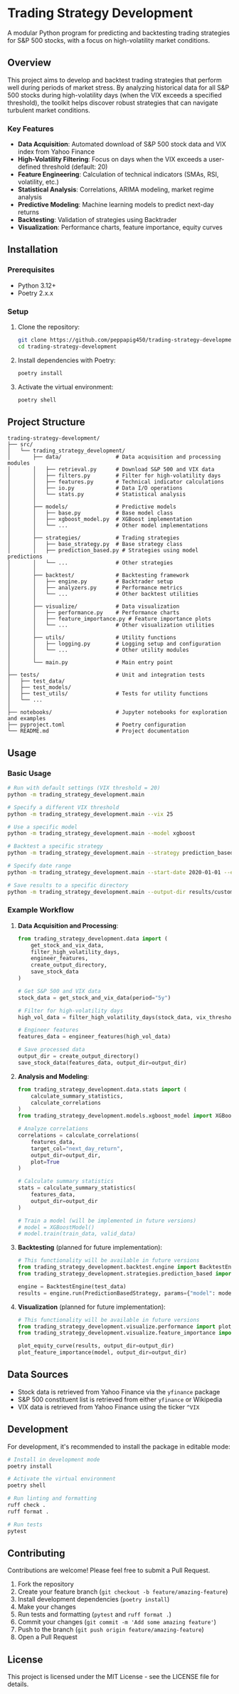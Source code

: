 # Trading Strategy Development

A modular Python program for predicting and backtesting trading strategies for S&P 500 stocks, with a focus on high-volatility market conditions.

## Overview

This project aims to develop and backtest trading strategies that perform well during periods of market stress. By analyzing historical data for all S&P 500 stocks during high-volatility days (when the VIX exceeds a specified threshold), the toolkit helps discover robust strategies that can navigate turbulent market conditions.

### Key Features

- **Data Acquisition**: Automated download of S&P 500 stock data and VIX index from Yahoo Finance
- **High-Volatility Filtering**: Focus on days when the VIX exceeds a user-defined threshold (default: 20)
- **Feature Engineering**: Calculation of technical indicators (SMAs, RSI, volatility, etc.)
- **Statistical Analysis**: Correlations, ARIMA modeling, market regime analysis
- **Predictive Modeling**: Machine learning models to predict next-day returns
- **Backtesting**: Validation of strategies using Backtrader
- **Visualization**: Performance charts, feature importance, equity curves

## Installation

### Prerequisites

- Python 3.12+
- Poetry 2.x.x

### Setup

1. Clone the repository:

   ```bash
   git clone https://github.com/peppapig450/trading-strategy-development.git
   cd trading-strategy-development
   ```

2. Install dependencies with Poetry:

   ```bash
   poetry install
   ```

3. Activate the virtual environment:

   ```bash
   poetry shell
   ```

## Project Structure

```
trading-strategy-development/
├── src/
│   └── trading_strategy_development/
│       ├── data/                 # Data acquisition and processing modules
│       │   ├── retrieval.py      # Download S&P 500 and VIX data
│       │   ├── filters.py        # Filter for high-volatility days
│       │   ├── features.py       # Technical indicator calculations
│       │   ├── io.py             # Data I/O operations
│       │   └── stats.py          # Statistical analysis
│       │
│       ├── models/               # Predictive models
│       │   ├── base.py           # Base model class
│       │   ├── xgboost_model.py  # XGBoost implementation
│       │   └── ...               # Other model implementations
│       │
│       ├── strategies/           # Trading strategies
│       │   ├── base_strategy.py  # Base strategy class
│       │   ├── prediction_based.py # Strategies using model predictions
│       │   └── ...               # Other strategies
│       │
│       ├── backtest/             # Backtesting framework
│       │   ├── engine.py         # Backtrader setup
│       │   ├── analyzers.py      # Performance metrics
│       │   └── ...               # Other backtest utilities
│       │
│       ├── visualize/            # Data visualization
│       │   ├── performance.py    # Performance charts
│       │   ├── feature_importance.py # Feature importance plots
│       │   └── ...               # Other visualization utilities
│       │
│       ├── utils/                # Utility functions
│       │   ├── logging.py        # Logging setup and configuration
│       │   └── ...               # Other utility modules
│       │
│       └── main.py               # Main entry point
│
├── tests/                        # Unit and integration tests
│   ├── test_data/
│   ├── test_models/
│   ├── test_utils/               # Tests for utility functions
│   └── ...
│
├── notebooks/                    # Jupyter notebooks for exploration and examples
├── pyproject.toml                # Poetry configuration
└── README.md                     # Project documentation
```

## Usage

### Basic Usage

```bash
# Run with default settings (VIX threshold = 20)
python -m trading_strategy_development.main

# Specify a different VIX threshold
python -m trading_strategy_development.main --vix 25

# Use a specific model
python -m trading_strategy_development.main --model xgboost

# Backtest a specific strategy
python -m trading_strategy_development.main --strategy prediction_based

# Specify date range
python -m trading_strategy_development.main --start-date 2020-01-01 --end-date 2023-12-31

# Save results to a specific directory
python -m trading_strategy_development.main --output-dir results/custom_run
```

### Example Workflow

1. **Data Acquisition and Processing**:

   ```python
   from trading_strategy_development.data import (
       get_stock_and_vix_data,
       filter_high_volatility_days,
       engineer_features,
       create_output_directory,
       save_stock_data
   )

   # Get S&P 500 and VIX data
   stock_data = get_stock_and_vix_data(period="5y")

   # Filter for high-volatility days
   high_vol_data = filter_high_volatility_days(stock_data, vix_threshold=20)

   # Engineer features
   features_data = engineer_features(high_vol_data)

   # Save processed data
   output_dir = create_output_directory()
   save_stock_data(features_data, output_dir=output_dir)
   ```

2. **Analysis and Modeling**:

   ```python
   from trading_strategy_development.data.stats import (
       calculate_summary_statistics,
       calculate_correlations
   )
   from trading_strategy_development.models.xgboost_model import XGBoostModel

   # Analyze correlations
   correlations = calculate_correlations(
       features_data, 
       target_col="next_day_return", 
       output_dir=output_dir,
       plot=True
   )

   # Calculate summary statistics
   stats = calculate_summary_statistics(
       features_data,
       output_dir=output_dir
   )

   # Train a model (will be implemented in future versions)
   # model = XGBoostModel()
   # model.train(train_data, valid_data)
   ```

3. **Backtesting** (planned for future implementation):

   ```python
   # This functionality will be available in future versions
   from trading_strategy_development.backtest.engine import BacktestEngine
   from trading_strategy_development.strategies.prediction_based import PredictionBasedStrategy

   engine = BacktestEngine(test_data)
   results = engine.run(PredictionBasedStrategy, params={"model": model})
   ```

4. **Visualization** (planned for future implementation):

   ```python
   # This functionality will be available in future versions
   from trading_strategy_development.visualize.performance import plot_equity_curve
   from trading_strategy_development.visualize.feature_importance import plot_feature_importance

   plot_equity_curve(results, output_dir=output_dir)
   plot_feature_importance(model, output_dir=output_dir)
   ```

## Data Sources

- Stock data is retrieved from Yahoo Finance via the `yfinance` package
- S&P 500 constituent list is retrieved from either `yfinance` or Wikipedia
- VIX data is retrieved from Yahoo Finance using the ticker `^VIX`

## Development

For development, it's recommended to install the package in editable mode:

```bash
# Install in development mode
poetry install

# Activate the virtual environment
poetry shell

# Run linting and formatting
ruff check .
ruff format .

# Run tests
pytest
```

## Contributing

Contributions are welcome! Please feel free to submit a Pull Request.

1. Fork the repository
2. Create your feature branch (`git checkout -b feature/amazing-feature`)
3. Install development dependencies (`poetry install`)
4. Make your changes
5. Run tests and formatting (`pytest` and `ruff format .`)
6. Commit your changes (`git commit -m 'Add some amazing feature'`)
7. Push to the branch (`git push origin feature/amazing-feature`)
8. Open a Pull Request

## License

This project is licensed under the MIT License - see the LICENSE file for details.
